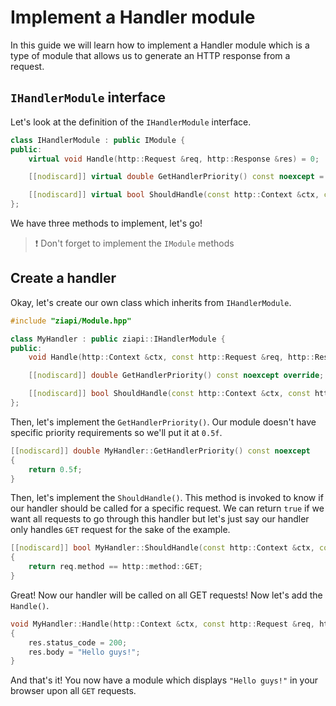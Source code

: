 # Implement a Handler module

In this guide we will learn how to implement a Handler module which is a type of module that allows us to generate an HTTP response from a request.

## `IHandlerModule` interface

Let's look at the definition of the `IHandlerModule` interface.

```c++
class IHandlerModule : public IModule {
public:
    virtual void Handle(http::Request &req, http::Response &res) = 0;

    [[nodiscard]] virtual double GetHandlerPriority() const noexcept = 0;

    [[nodiscard]] virtual bool ShouldHandle(const http::Context &ctx, const http::Request &req) const = 0;
};
```

We have three methods to implement, let's go!

> :exclamation: Don't forget to implement the `IModule` methods

## Create a handler

Okay, let's create our own class which inherits from `IHandlerModule`.

```c++
#include "ziapi/Module.hpp"

class MyHandler : public ziapi::IHandlerModule {
public:
    void Handle(http::Context &ctx, const http::Request &req, http::Response &res) override;

    [[nodiscard]] double GetHandlerPriority() const noexcept override;

    [[nodiscard]] bool ShouldHandle(const http::Context &ctx, const http::Request &req) const override;
};
```

Then, let's implement the `GetHandlerPriority()`. Our module doesn't have specific priority requirements so we'll put it at `0.5f`.

```c++
[[nodiscard]] double MyHandler::GetHandlerPriority() const noexcept
{
    return 0.5f;
}
```

Then, let's implement the `ShouldHandle()`. This method is invoked to know if our handler should be called for a specific request. We can return `true` if we want all requests to go through this handler but let's just say our handler only handles `GET` request for the sake of the example.

```c++
[[nodiscard]] bool MyHandler::ShouldHandle(const http::Context &ctx, const http::Request &req) const
{
    return req.method == http::method::GET;
}
```

Great! Now our handler will be called on all GET requests! Now let's add the `Handle()`.

```c++
void MyHandler::Handle(http::Context &ctx, const http::Request &req, http::Response &res)
{
    res.status_code = 200;
    res.body = "Hello guys!";
}
```

And that's it! You now have a module which displays `"Hello guys!"` in your browser upon all `GET` requests.
